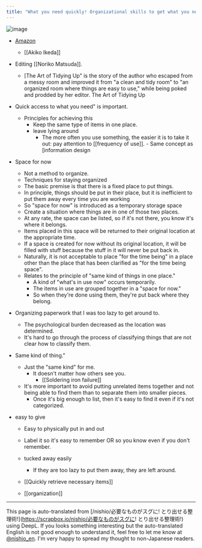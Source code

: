 ```yaml
---
title: "What you need quickly! Organizational skills to get what you need out of the way!"
---
```


![image](https://gyazo.com/dbd999a1a94b14cfe7fc67286ede9286/thumb/1000)
- [Amazon](https://amzn.to/2s0rbiw)
    - [[Akiko Ikeda]]
- Editing [[Noriko Matsuda]].

    - [The Art of Tidying Up" is the story of the author who escaped from a messy room and improved it from "a clean and tidy room" to "an organized room where things are easy to use," while being poked and prodded by her editor. The Art of Tidying Up

- Quick access to what you need" is important.
    - Principles for achieving this
        - Keep the same type of items in one place.
        - leave lying around
            - The more often you use something, the easier it is to take it out: pay attention to [[frequency of use]].
                    - Same concept as [information design

- Space for now
    - Not a method to organize.
    - Techniques for staying organized
    - The basic premise is that there is a fixed place to put things.
    - In principle, things should be put in their place, but it is inefficient to put them away every time you are working
    - So "space for now" is introduced as a temporary storage space
    - Create a situation where things are in one of those two places.
    - At any rate, the space can be listed, so if it's not there, you know it's where it belongs.
    - Items placed in this space will be returned to their original location at the appropriate time.
    - If a space is created for now without its original location, it will be filled with stuff because the stuff in it will never be put back in.
    - Naturally, it is not acceptable to place "for the time being" in a place other than the place that has been clarified as "for the time being space".
    - Relates to the principle of "same kind of things in one place."
        - A kind of "what's in use now" occurs temporarily.
        - The items in use are grouped together in a "space for now."
        - So when they're done using them, they're put back where they belong.

- Organizing paperwork that I was too lazy to get around to.
    - The psychological burden decreased as the location was determined.
    - It's hard to go through the process of classifying things that are not clear how to classify them.

- Same kind of thing."
    - Just the "same kind" for me.
        - It doesn't matter how others see you.
            - [[Soldering iron failure]]
    - It's more important to avoid putting unrelated items together and not being able to find them than to separate them into smaller pieces.
        - Once it's big enough to list, then it's easy to find it even if it's not categorized.

- easy to give
    - Easy to physically put in and out
    - Label it so it's easy to remember OR so you know even if you don't remember.
    - tucked away easily
        - If they are too lazy to put them away, they are left around.

    - [[Quickly retrieve necessary items]]
    - [[organization]]

---
This page is auto-translated from [/nishio/必要なものがスグに! とり出せる整理術!](https://scrapbox.io/nishio/必要なものがスグに! とり出せる整理術!) using DeepL. If you looks something interesting but the auto-translated English is not good enough to understand it, feel free to let me know at [@nishio_en](https://twitter.com/nishio_en). I'm very happy to spread my thought to non-Japanese readers.